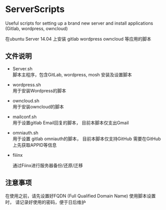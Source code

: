 # ServerScripts
Useful scripts for setting up a brand new server and install applications (Gitlab, wordpress, owncloud)

在ubuntu Server 14.04 上安装 gitlab wordpress owncloud 等应用的脚本

## 文件说明
* Server.sh   
  脚本主程序，包含GitLab, wordpress, mosh 安装及设置脚本

* wordpress.sh    
  用于安装Wordpress的脚本

* owncloud.sh  
  用于安装owncloud的脚本

* mailconf.sh   
  用于设置gitlab Email回复的脚本， 目前本脚本仅支出Gmail

* omniauth.sh   
  用于设置 gitlab omniauth的脚本， 目前本脚本仅支持GitHub
  需要在GitHub上先获取APPID等信息

* fiiinx

  通过Fiinx进行服务器备份/还原/迁移

## 注意事项
在使用之前，请先设置好FQDN (Full Qualified Domain Name)
使用脚本设置时， 请记录好使用的密码，便于日后维护
